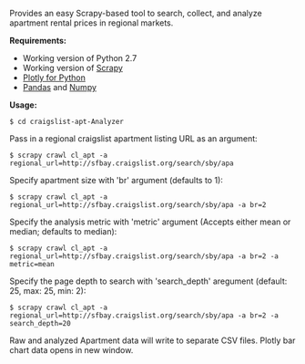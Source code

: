 Provides an easy Scrapy-based tool to search, collect, and analyze apartment rental prices in regional markets.

<b>Requirements:</b> 
<ul>
<li> Working version of Python 2.7</li>
<li> Working version of <a href='http://scrapy.org/download/'>Scrapy</a> </li>
<li> <a href='https://plot.ly/python/getting-started/'>Plotly for Python <a></li>
<li> <a href='http://pandas.pydata.org/'>Pandas</a> and <a href='http://www.scipy.org/scipylib/download.html'>Numpy</a> 
</ul>

<b>Usage:</b>

```
$ cd craigslist-apt-Analyzer
```
Pass in a regional craigslist apartment listing URL as an argument:
```
$ scrapy crawl cl_apt -a regional_url=http://sfbay.craigslist.org/search/sby/apa
```

Specify apartment size with 'br' argument (defaults to 1):
```
$ scrapy crawl cl_apt -a regional_url=http://sfbay.craigslist.org/search/sby/apa -a br=2 
```

Specify the analysis metric with 'metric' argument (Accepts either mean or median; defaults to median):
```
$ scrapy crawl cl_apt -a regional_url=http://sfbay.craigslist.org/search/sby/apa -a br=2 -a metric=mean
```

Specify the page depth to search with 'search_depth' aregument (default: 25, max: 25, min: 2):
```
$ scrapy crawl cl_apt -a regional_url=http://sfbay.craigslist.org/search/sby/apa -a br=2 -a search_depth=20
```

Raw and analyzed Apartment data will write to separate CSV files. Plotly bar chart data opens in new window. 
